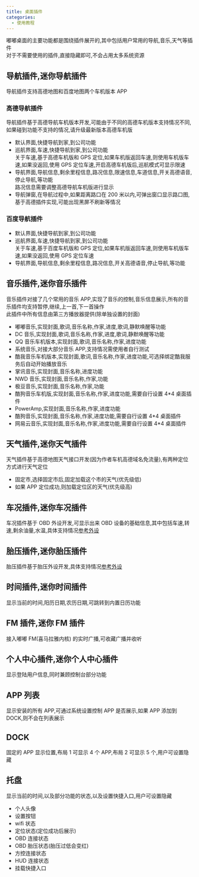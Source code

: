 ```yaml
---
title: 桌面插件
categories:
  - 使用教程
---
```


嘟嘟桌面的主要功能都是围绕插件展开的,其中包括用户常用的导航,音乐,天气等插件<br/>
对于不需要使用的插件,直接隐藏即可,不会占用太多系统资源

## 导航插件,迷你导航插件

导航插件支持高德地图和百度地图两个车机版本 APP

### 高德导航插件

导航插件基于高德导航车机版本开发,可能由于不同的高德车机版本支持情况不同,如果碰到功能不支持的情况,请升级最新版本高德车机版<br/>

- 默认界面,快捷导航到家,到公司功能
- 巡航界面,车速,快捷导航到家,到公司功能<br/>
  关于车速,基于高德车机版和 GPS 定位,如果车机版返回车速,则使用车机版车速,如果没返回,使用 GPS 定位车速,开启高德车机版后,巡航模式可显示限速
- 导航界面,导航信息,剩余里程信息,路况信息,限速信息,车道信息,开关高德语音,停止导航,等功能<br/>
  路况信息需要调整高德导航车机版进行显示
- 导航弹窗,在导航过程中,如果距离路口在 200 米以内,可弹出窗口显示路口图,基于高德插件实现,可能出现黑屏不刷新等情况

### 百度导航插件

- 默认界面,快捷导航到家,到公司功能
- 巡航界面,车速,快捷导航到家,到公司功能<br/>
  关于车速,基于百度车机版和 GPS 定位,如果车机版返回车速,则使用车机版车速,如果没返回,使用 GPS 定位车速
- 导航界面,导航信息,剩余里程信息,路况信息,开关高德语音,停止导航,等功能<br/>

## 音乐插件,迷你音乐插件

音乐插件对接了几个常用的音乐 APP,实现了音乐的控制,音乐信息展示,所有的音乐插件均支持暂停,继续,上一首,下一首操作<br/>
此插件中所有信息由第三方播放器提供(除单独设置的封面)

- 嘟嘟音乐,实现封面,歌词,音乐名称,作家,进度,歌词,静默唤醒等功能
- DC 音乐,实现封面,歌词,音乐名称,作家,进度,歌词,静默唤醒等功能
- QQ 音乐车机版本,实现封面,歌词,音乐名称,作家,进度功能
- 系统音乐,对接大部分音乐 APP,支持情况需使用者自行测试
- 酷我音乐车机版本,实现封面,歌词,音乐名称,作家,进度功能,可选择绑定酷我服务后自动开始播放音乐
- 掌讯音乐,实现封面,音乐名称,进度功能
- NWD 音乐,实现封面,音乐名称,作家,功能
- 极豆音乐,实现封面,音乐名称,作家,功能
- 酷狗音乐车机版,实现封面,音乐名称,作家,进度功能,需要自行设置 4\*4 桌面插件
- PowerAmp,实现封面,音乐名称,作家,进度功能
- 酷狗音乐,实现封面,音乐名称,作家,进度功能,需要自行设置 4\*4 桌面插件
- 网易云音乐,实现封面,音乐名称,作家,进度功能,需要自行设置 4\*4 桌面插件

## 天气插件,迷你天气插件

天气插件基于高德地图天气接口开发(因为作者车机高德域名免流量),有两种定位方式进行天气定位

- 固定市,选择固定市后,固定加载这个市的天气(优先级低)
- 如果 APP 定位成功,则加载定位区的天气(优先级高)

## 车况插件,迷你车况插件

车况插件基于 OBD 外设开发,可显示出来 OBD 设备的基础信息,其中包括车速,转速,剩余油量,水温,具体支持情况[参考外设](/views/course/桌面外设)

## 胎压插件,迷你胎压插件

胎压插件基于胎压外设开发,具体支持情况[参考外设](/views/course/桌面外设)

## 时间插件,迷你时间插件

显示当前的时间,阳历日期,农历日期,可跳转到内置日历功能

## FM 插件,迷你 FM 插件

接入嘟嘟 FM(喜马拉雅内核) 的实时广播,可收藏广播并收听

## 个人中心插件,迷你个人中心插件

显示登陆用户信息,同时兼顾控制台部分功能

## APP 列表

显示安装的所有 APP,可通过系统设置控制 APP 是否展示,如果 APP 添加到 DOCK,则不会在列表展示

## DOCK

固定的 APP 显示位置,布局 1 可显示 4 个 APP,布局 2 可显示 5 个,用户可设置隐藏

## 托盘

显示当前的时间,以及部分功能的状态,以及设置快捷入口,用户可设置隐藏

- 个人头像
- 设置按钮
- wifi 状态
- 定位状态(定位成功后展示)
- OBD 连接状态
- OBD 胎压状态(胎压过低会变红)
- 方控连接状态
- HUD 连接状态
- 挂载快捷入口
